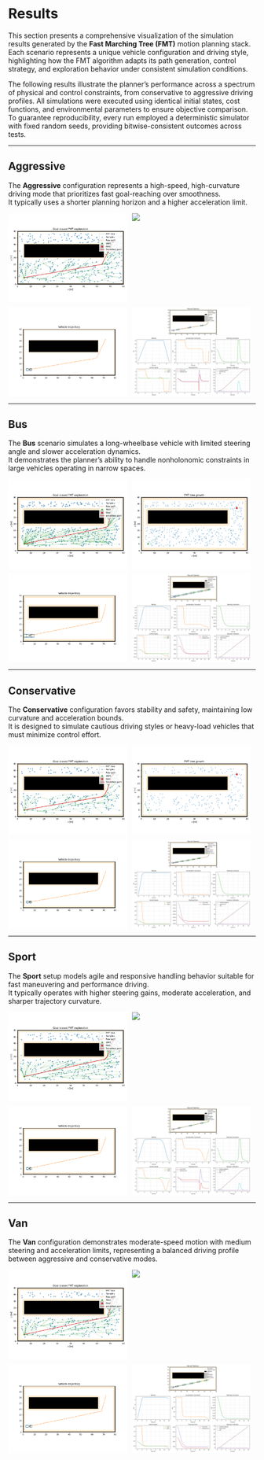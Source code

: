 # Results

This section presents a comprehensive visualization of the simulation results generated by the **Fast Marching Tree (FMT)** motion planning stack.
Each scenario represents a unique vehicle configuration and driving style, highlighting how the FMT algorithm adapts its path generation, control strategy, and exploration behavior under consistent simulation conditions.

The following results illustrate the planner’s performance across a spectrum of physical and control constraints, from conservative to aggressive driving profiles.
All simulations were executed using identical initial states, cost functions, and environmental parameters to ensure objective comparison.
To guarantee reproducibility, every run employed a deterministic simulator with fixed random seeds, providing bitwise-consistent outcomes across tests.

---

## Aggressive

The **Aggressive** configuration represents a high-speed, high-curvature driving mode that prioritizes fast goal-reaching over smoothness.  
It typically uses a shorter planning horizon and a higher acceleration limit.


<div style="display: flex; flex-wrap: wrap; gap: 10px;">
  <img src="assets/results/aggressive/fmt_debug.png" width="48%" />
  <img src="assets/results/aggressive/fmt_exploration.gif" width="48%" />
  <img src="assets/results/aggressive/run.gif" width="48%" />
  <img src="assets/results/aggressive/run.png" width="48%" />
</div>

---

## Bus

The **Bus** scenario simulates a long-wheelbase vehicle with limited steering angle and slower acceleration dynamics.  
It demonstrates the planner’s ability to handle nonholonomic constraints in large vehicles operating in narrow spaces.

<div style="display: flex; flex-wrap: wrap; gap: 10px;">
  <img src="assets/results/bus/fmt_debug_bus.png" width="48%" />
  <img src="assets/results/bus/fmt_exploration_bus.gif" width="48%" />
  <img src="assets/results/bus/run_bus.gif" width="48%" />
  <img src="assets/results/bus/run_bus.png" width="48%" />
</div>

---

## Conservative

The **Conservative** configuration favors stability and safety, maintaining low curvature and acceleration bounds.  
It is designed to simulate cautious driving styles or heavy-load vehicles that must minimize control effort.

<div style="display: flex; flex-wrap: wrap; gap: 10px;">
  <img src="assets/results/conservative/fmt_debug.png" width="48%" />
  <img src="assets/results/conservative/fmt_exploration.gif" width="48%" />
  <img src="assets/results/conservative/run.gif" width="48%" />
  <img src="assets/results/conservative/run.png" width="48%" />
</div>

---

## Sport

The **Sport** setup models agile and responsive handling behavior suitable for fast maneuvering and performance driving.  
It typically operates with higher steering gains, moderate acceleration, and sharper trajectory curvature.

<div style="display: flex; flex-wrap: wrap; gap: 10px;">
  <img src="assets/results/sport/fmt_debug_sport.png" width="48%" />
  <img src="assets/results/sport/fmt_exploration_sport.gif" width="48%" />
  <img src="assets/results/sport/run_sport.gif" width="48%" />
  <img src="assets/results/sport/run_sport.png" width="48%" />
</div>

---

## Van

The **Van** configuration demonstrates moderate-speed motion with medium steering and acceleration limits, representing a balanced driving profile between aggressive and conservative modes.

<div style="display: flex; flex-wrap: wrap; gap: 10px;">
  <img src="assets/results/van/fmt_debug_van.png" width="48%" />
  <img src="assets/results/van/fmt_exploration_van.gif" width="48%" />
  <img src="assets/results/van/run_van.gif" width="48%" />
  <img src="assets/results/van/run_van.png" width="48%" />
</div>
